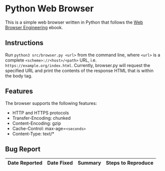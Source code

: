 # Python Web Browser

This is a simple web browser written in Python that follows the [Web Browser Engineering](https://browser.engineering/) ebook.

## Instructions

Run `python3 src/browser.py <url>` from the command line, where `<url>` is a complete `<scheme>://<host>/<path>` URL, i.e. `https://example.org/index.html`. Currently, browser.py will request the specified URL and print the contents of the response HTML that is within the body tag.

## Features

The browser supports the following features:
- HTTP and HTTPS protocols
- Transfer-Encoding: chunked
- Content-Encoding: gzip
- Cache-Control: max-age=`<seconds>`
- Content-Type: text/*

## Bug Report

| Date Reported | Date Fixed | Summary | Steps to Reproduce
| --- | --- | --- | --- |